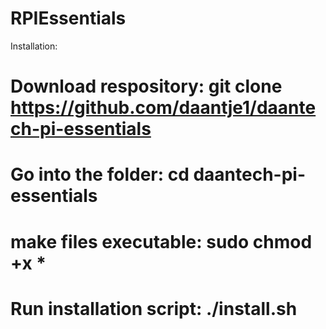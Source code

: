 # RPIEssentials
Installation:
# Download respository: git clone https://github.com/daantje1/daantech-pi-essentials
# Go into the folder: cd daantech-pi-essentials
# make files executable: sudo chmod +x *
# Run installation script: ./install.sh

